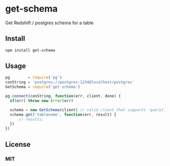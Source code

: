 # get-schema

Get Redshift / postgres schema for a table 

## Install

```sh
npm install get-schema
```

## Usage


```js
pg        = require('pg')
conString = 'postgres://postgres:1234@localhost/postgres'
GetSchema = require('get-schema')

pg.connect(conString, function(err, client, done) {
  if(err) throw new Error(err)

  schema = new GetSchema(client) // valid client that supports 'query()'
  schema.get('tablename', function(err, result) {
	  // results: 
  })
})
```

## License

### MIT
